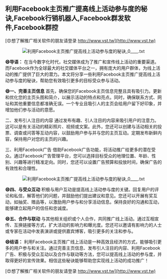 ## **利用Facebook主页推广提高线上活动参与度的秘诀,Facebook行销机器人,Facebook群发软件,Facebook群控**

[😍想了解推广相关软件的朋友请登录 http://www.vst.tw](http://www.vst.tw)

 <center><img src="https://vst.tw/MP4/tuiguang/png/8.png" alt="利用Facebook主页推广提高线上活动参与度的秘诀_0____.txt"></center>

**😄导语：**
在当今数字化时代，社交媒体成为了推广和宣传线上活动的重要渠道。而Facebook作为全球最大的社交媒体平台之一，拥有庞大的用户群体，为线上活动的推广提供了巨大的潜力。本文将分享一些利用Facebook主页推广提高线上活动参与度的秘诀，帮助您有效吸引更多的目标受众参与活动。

**😄一、完善主页信息**
首先，确保您的Facebook主页信息完整且具有吸引力。更新和优化您的主页头图和简介，以展示活动的特点和亮点。同时，确保联系方式、网址和其他重要信息都准确无误。一个专业且吸引人的主页会给用户留下好印象，并增加他们参与活动的意愿。

二、发布引人注目的内容
通过发布有趣、引人注目的内容来吸引用户的注意力。这可以是有关活动的精彩照片、视频或文案。此外，您还可以创建与活动相关的投票、调查或问答等互动内容，以鼓励用户参与并与您的主页互动。定期发布新鲜内容，保持用户对您的主页的兴趣。

三、利用Facebook广告
借助Facebook广告功能，将活动推广给更多的潜在受众。通过Facebook广告管理平台，您可以选择目标受众的地理位置、年龄、性别、兴趣等进行精准定向。同时，您还可以设置广告预算和投放时间，确保广告的有效性和合理性。

 <center><img src="https://vst.tw/MP4/tuiguang/png/0.png" alt="利用Facebook主页推广提高线上活动参与度的秘诀_0____.txt"></center>

**😄四、与受众互动**
积极与用户互动是提高线上活动参与度的关键。回复用户的评论和私信，解答他们的问题，并鼓励他们提出建议和意见。您还可以开展有奖互动，如抽奖、赠品等，以激励用户参与和分享活动信息。保持良好的沟通和互动，能够建立起用户的信任和忠诚度。

**😄五、合作与联动**
与其他相关组织或个人合作，共同推广线上活动。通过互相宣传、互换链接等方式，扩大活动的影响力和曝光度。您还可以邀请有影响力的人士或专家在活动中发表演讲或提供嘉宾博客，吸引更多的关注和参与。

**😄结语：**
利用Facebook主页推广线上活动是一种高效且经济的方式，能够吸引更多的用户参与和关注。通过完善主页信息、发布引人注目的内容、利用Facebook广告、积极与受众互动以及合作与联动等方法，您可以提高线上活动的参与度，并取得更好的宣传效果。相信这些秘诀能够帮助您实现线上活动的成功推广！

[😍想了解推广相关软件的朋友请登录 http://www.vst.tw](http://www.vst.tw)



